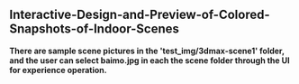 ## Interactive-Design-and-Preview-of-Colored-Snapshots-of-Indoor-Scenes
<b> There are sample scene pictures in the 'test_img/3dmax-scene1' folder, and the user can select baimo.jpg in each the scene folder through the UI for experience operation.

